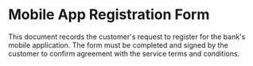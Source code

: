 # Mobile App Registration Form

This document records the customer's request to register for the bank's mobile application.
The form must be completed and signed by the customer to confirm agreement with the
service terms and conditions.

